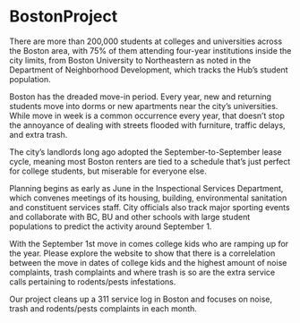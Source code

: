 # BostonProject

There are more than 200,000 students at colleges and universities across the Boston area, with 75% of them attending four-year institutions inside the city limits, from Boston University to Northeastern as noted in the Department of Neighborhood Development, which tracks the Hub’s student population.

Boston has the dreaded move-in period. Every year, new and returning students move into dorms or new apartments near the city’s universities. While move in week is a common occurrence every year, that doesn’t stop the annoyance of dealing with streets flooded with furniture, traffic delays, and extra trash.

The city’s landlords long ago adopted the September-to-September lease cycle, meaning most Boston renters are tied to a schedule that’s just perfect for college students, but miserable for everyone else.

Planning begins as early as June in the Inspectional Services Department, which convenes meetings of its housing, building, environmental sanitation and constituent services staff. City officials also track major sporting events and collaborate with BC, BU and other schools with large student populations to predict the activity around September 1.

With the September 1st move in comes college kids who are ramping up for the year. Please explore the website to show that there is a correlelation between the move in dates of college kids and the highest amount of noise complaints, trash complaints and where trash is so are the extra service calls pertaining to rodents/pests infestations. 

Our project cleans up a 311 service log in Boston and focuses on noise, trash and rodents/pests complaints in each month. 
